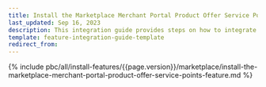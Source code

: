 ```yaml
---
title: Install the Marketplace Merchant Portal Product Offer Service Points feature
last_updated: Sep 16, 2023
description: This integration guide provides steps on how to integrate the Marketplace Merchant Portal Product Offer Service Points feature into a Spryker project.
template: feature-integration-guide-template
redirect_from:
---
```


{% include pbc/all/install-features/{{page.version}}/marketplace/install-the-marketplace-merchant-portal-product-offer-service-points-feature.md %} <!-- To edit, see /_includes/pbc/all/install-features/202311.0/marketplace/install-the-marketplace-merchant-portal-product-offer-service-points-feature.md -->
